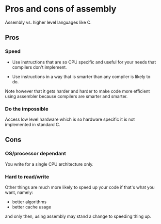 # Pros and cons of assembly

Assembly vs. higher level languages like C.

## Pros

### Speed

-   Use instructions that are so CPU specific and useful for your needs that compilers don't implement.

-   Use instructions in a way that is smarter than any compiler is likely to do.

Note however that it gets harder and harder to make code more efficient using assembler because compilers are smarter and smarter.

### Do the impossible

Access low level hardware which is so hardware specific it is not implemented in standard C.

## Cons

### OS/processor dependant

You write for a single CPU architecture only.

### Hard to read/write

Other things are much more likely to speed up your code if that's what you want, namely:

- better algorithms
- better cache usage

and only then, using assembly may stand a change to speeding thing up.
